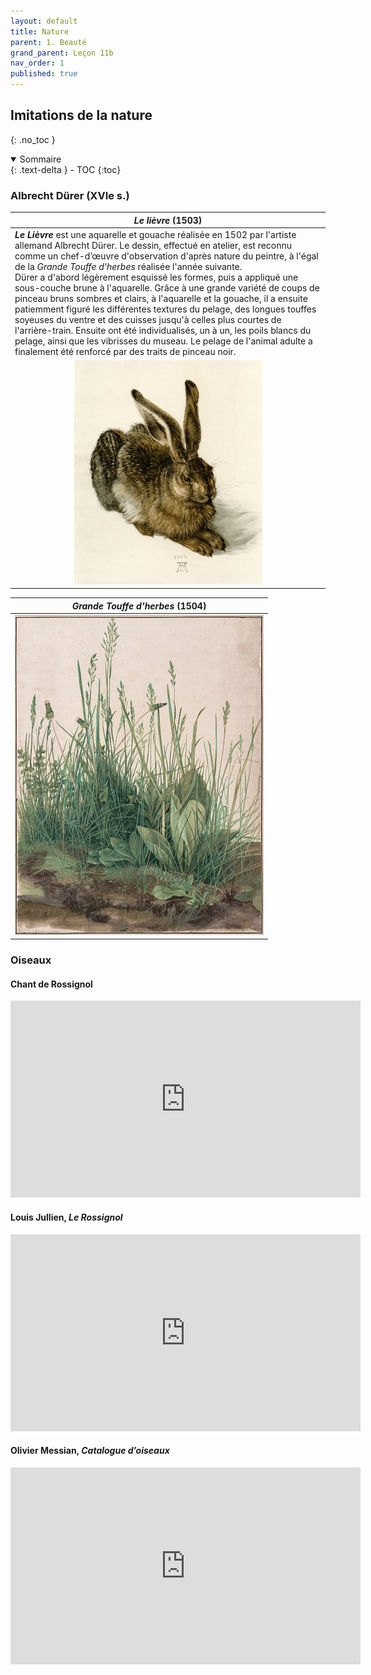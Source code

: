 ```yaml
---
layout: default
title: Nature
parent: 1. Beauté
grand_parent: Leçon 11b
nav_order: 1
published: true
---
```

## Imitations de la nature
{: .no_toc }

<details open markdown="block">
  <summary>
    Sommaire
  </summary>
  {: .text-delta }
- TOC
{:toc}
</details>

### Albrecht Dürer (XVIe s.)   

| *Le lièvre* (1503) |
|-----------|
| ***Le Lièvre*** est une aquarelle et gouache réalisée en 1502 par l'artiste allemand Albrecht Dürer. Le dessin, effectué en atelier, est reconnu comme un chef-d’œuvre d'observation d'après nature du peintre, à l'égal de la *Grande Touffe d'herbes* réalisée l'année suivante.<br>Dürer a d'abord légèrement esquissé les formes, puis a appliqué une sous-couche brune à l'aquarelle. Grâce à une grande variété de coups de pinceau bruns sombres et clairs, à l'aquarelle et la gouache, il a ensuite patiemment figuré les différentes textures du pelage, des longues touffes soyeuses du ventre et des cuisses jusqu'à celles plus courtes de l'arrière-train. Ensuite ont été individualisés, un à un, les poils blancs du pelage, ainsi que les vibrisses du museau. Le pelage de l'animal adulte a finalement été renforcé par des traits de pinceau noir. |    
| <center><a href="../../assets/img/art/durer-lievre.jpeg" target="_blank"><img src="../../assets/img/art/durer-lievre.jpeg" style="zoom:35%;" /></a></center>     | 

| *Grande Touffe d'herbes* (1504) |
|-----------|
| <center><a href="../../assets/img/art/durer-herbes.jpeg" target="_blank"><img src="../../assets/img/art/durer-herbes.jpeg" style="zoom:50%;" /></a></center>    |

### Oiseaux

#### Chant de Rossignol

<center><iframe width="560" height="315" src="https://www.youtube.com/embed/fjr6pYSoL_I?si=N-BiGTcsuYCsAO5U" title="YouTube video player" frameborder="0" allow="accelerometer; autoplay; clipboard-write; encrypted-media; gyroscope; picture-in-picture; web-share" referrerpolicy="strict-origin-when-cross-origin" allowfullscreen></iframe></center>

#### Louis Jullien, *Le Rossignol*

<center><iframe width="560" height="315" src="https://www.youtube.com/embed/0PBIV5Wc-no?si=t8njRsFZF_x4PzTe" title="YouTube video player" frameborder="0" allow="accelerometer; autoplay; clipboard-write; encrypted-media; gyroscope; picture-in-picture; web-share" referrerpolicy="strict-origin-when-cross-origin" allowfullscreen></iframe></center>

#### Olivier Messian, *Catalogue d’oiseaux*

<center><iframe width="560" height="315" src="https://www.youtube.com/embed/biJCU8jK3x4?si=ci5ap43jmJ-w6Fjh" title="YouTube video player" frameborder="0" allow="accelerometer; autoplay; clipboard-write; encrypted-media; gyroscope; picture-in-picture; web-share" referrerpolicy="strict-origin-when-cross-origin" allowfullscreen></iframe></center>

